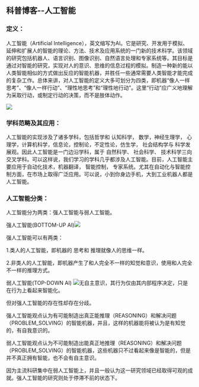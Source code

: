 ## 科普博客--人工智能


### 定义：


人工智能（Artificial Intelligence），英文缩写为AI。它是研究、开发用于模拟、延伸和扩展人的智能的理论、方法、技术及应用系统的一门新的技术科学。该领域的研究包括机器人、语言识别、图像识别、自然语言处理和专家系统等。其目标是通过对智能的研究，实现对人的意识、思维的信息过程的模拟。制造一种新的能以人类智能相似的方式做出反应的智能机器，并胜任一些通常需要人类智能才能完成的复杂工作。总体来讲，对人工智能的定义大多可划分为四类，即机器“像人一样思考”、“像人一样行动”、“理性地思考”和“理性地行动”。这里“行动”应广义地理解为采取行动，或制定行动的决策，而不是肢体动作。


![](https://pic.baike.soso.com/ugc/baikepic2/14633/20180126115040-1589917325_jpg_550_413_89645.jpg/0)

### 学科范畴及其应用：

人工智能的实现涉及了诸多学科，包括哲学和 认知科学， 数学，神经生理学， 心理学，计算机科学，信息论，控制论，不定性论，仿生学， 社会结构学与 科学发展观。因此人工智能是一门边沿学科，属于 自然科学、 社会科学、 技术科学三向交叉学科。可以这样说，我们学习的学科几乎都涉及人工智能。目前，人工智能主要应用于自动化技术，机器翻译， 智能控制， 专家系统。尤其在自动化与智能控制方面，在市场上取得广泛应用。可以说，小到你身边手机，大到工业机器人都是人工智能。

### 人工智能分类：

人工智能分为两类：强人工智能与弱人工智能。

强人工智能(BOTTOM-UP AI)![](https://pic.baike.soso.com/ugc/baikepic2/19817/20170915101106-336305748_jpg_510_382_23286.jpg/300)

强人工智能可以有两类：

1.类人的人工智能，即机器的 思考和 推理就像人的思维一样。

2.非类人的人工智能，即机器产生了和人完全不一样的知觉和意识，使用和人完全不一样的推理方式。

弱人工智能(TOP-DOWN AI)
![](https://pic.baike.soso.com/ugc/baikepic2/19973/cut-20180203180454-689727679_jpg_961_722_36260.jpg/300)无自主意识，其行为仅由其内部程序决定，只是在行为上看起来智能化。

但对强人工智能的存在性却存在分歧。

强人工智能观点认为有可能制造出真正能推理（REASONING）和解决问题（PROBLEM_SOLVING）的智能机器，并且，这样的机器能将被认为是有知觉的，有自我意识的。

弱人工智能观点认为不可能制造出能真正地推理（REASONING）和解决问题（PROBLEM_SOLVING）的智能机器，这些机器只不过看起来像是智能的，但是并不真正拥有智能，也不会有自主意识。

因为主流科研集中在弱人工智能上，并且一般认为这一研究领域已经取得可观的成就。强人工智能的研究则处于停滞不前的状态下。
